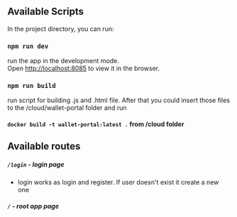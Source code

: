 ## Available Scripts

In the project directory, you can run:

### `npm run dev`

run the app in the development mode.<br>
Open [http://localhost:8085](http://localhost:8085) to view it in the browser.

### `npm run build`

run script for building .js and .html file. After that you could insert those files to the /cloud/wallet-portal folder and run 

#### `docker build -t wallet-portal:latest .` from /cloud folder

## Available routes

##### `/login` - login page

 * login works as login and register. If user doesn't exist it create a new one
##### `/` - root app page


 


